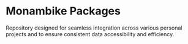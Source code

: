 # Monambike Packages

Repository designed for seamless integration across various personal projects and to ensure consistent data accessibility and efficiency.
